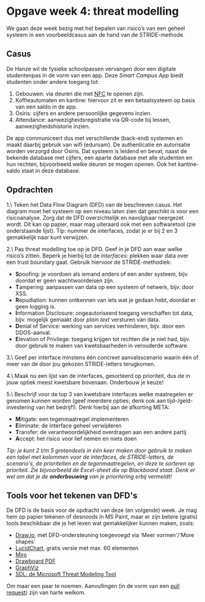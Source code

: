 # Opgave week 4: threat modelling

We gaan deze week bezig met het bepalen van risico’s van een geheel systeem in een voorbeeldcasus aan de hand van de STRIDE-methode. 

## Casus

De Hanze wil de fysieke schoolpassen vervangen door een digitale studentenpas in de vorm van een app. Deze _Smart Campus App_ biedt studenten onder andere toegang tot:

1. Gebouwen: via deuren die met [NFC](https://en.wikipedia.org/wiki/Near-field_communication) te openen zijn.
1. Koffieautomaten en kantine: hiervoor zit er een betaalsysteem op basis van een saldo in de app.
1. Osiris: cijfers en andere persoonlijke gegevens inzien.
1. Attendance: aanwezigheidsregistratie via QR-code bij lessen, aanwezigheidshistorie inzien.

De app communiceert dus met verschillende (back-end) systemen en maakt daarbij gebruik van wifi (eduroam). De authenticatie en autorisatie worden verzorgd door Osiris. Dat systeem is leidend en bevat, naast de bekende database met cijfers, een aparte database met alle studenten en hun rechten, bijvoorbeeld welke deuren ze mogen openen. Ook het kantine-saldo staat in deze database.

## Opdrachten

1.\ Teken het Data Flow Diagram (DFD) van de beschreven casus. Het diagram moet het systeem op een niveau laten zien dat geschikt is voor een risicoanalyse. Zorg dat de DFD overzichtelijk en navolgbaar neergezet wordt. Dit kan op papier, maar mag uiteraard ook met een softwaretool (zie onderstaande lijst). Tip: nummer de interfaces, zodat je er bij 2 en 3 gemakkelijk naar kunt verwijzen.

2.\ Pas threat modelling toe op je DFD. Geef in je DFD aan waar welke risico’s zitten. Beperk je hierbij tot de _interfaces_: plekken waar data over een trust boundary gaat. Gebruik hiervoor de STRIDE-methodiek:

* <b>S</b>poofing: je voordoen als iemand anders of een ander systeem, bijv. doordat er geen wachtwoordeisen zijn.
* <b>T</b>ampering: aanpassen van data op een systeem of netwerk, bijv. door XSS.
* <b>R</b>epudiation: kunnen ontkennen van iets wat je gedaan hebt, doordat er geen logging is.
* <b>I</b>nformation Disclosure: ongeautoriseerd toegang verschaffen tot data, bijv. mogelijk gemaakt door *plain text* versturen van data.
* <b>D</b>enial of Service: werking van services verhinderen, bijv. door een DDOS-aanval.
* <b>E</b>levation of Privilege: toegang krijgen tot rechten die je niet had, bijv. door gebruik te maken van kwetsbaarheden in verouderde software.

3.\ Geef per interface minstens één concreet aanvalsscenario waarin één of meer van de door jou gekozen STRIDE-letters terugkomen.

4.\ Maak nu een lijst van de interfaces, gesorteerd op prioriteit, dus de in jouw optiek meest kwetsbare bovenaan. Onderbouw je keuze!

5.\ Beschrijf voor de top 3 van kwetsbare interfaces welke maatregelen er genomen kunnen worden (geef meerdere opties; denk ook aan tijd-/geld-investering van het bedrijf!). Denk hierbij aan de afkorting META:

* <b>M</b>itigate: een tegenmaatregel implementeren
* <b>E</b>liminate: de interface geheel verwijderen
* <b>T</b>ransfer: de verantwoordelijkheid overdragen aan een andere partij
* <b>A</b>ccept: het risico voor lief nemen en niets doen

*Tip: je kunt 2 t/m 5 grotendeels in één keer maken door gebruik te maken een tabel met kolommen voor de interfaces, de STRIDE-letters, de scenario's, de prioriteiten en de tegenmaatregelen, en deze te sorteren op prioriteit. Zie bijvoorbeeld de Excel-sheet die op Blackboard staat. Denk er wel om dat je de **onderbouwing** van je prioritering erbij vermeldt!*

## Tools voor het tekenen van DFD's

De DFD is de basis voor de opdracht van deze (en volgende) week. Je mag hem op papier tekenen of desnoods in MS Paint, maar er zijn betere (gratis) tools beschikbaar die je het leven wat gemakkelijker kunnen maken, zoals:

* [Draw.io](https://app.diagrams.net/), met DFD-ondersteuning toegevoegd via 'Meer vormen'/'More shapes'
* [LucidChart](https://www.lucidchart.com/pages/data-flow-diagram), gratis versie met max. 60 elementen
* [Miro](https://miro.com/templates/data-flow-diagram/)
* [Drawboard PDF](https://www.drawboard.com/pdf/)
* [GraphViz](https://graphviz.org/)
* [SDL: de Microsoft Threat Modeling Tool](https://www.microsoft.com/en-us/securityengineering/sdl/threatmodeling)

Om maar een paar te noemen. Aanvullingen (in de vorm van een [pull request](https://github.com/hanze-hbo-ict/sw_sec_docs)) zijn van harte welkom.